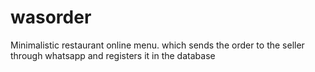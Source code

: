 # wasorder
Minimalistic restaurant online menu. which sends the order to the seller through whatsapp and registers it in the database
